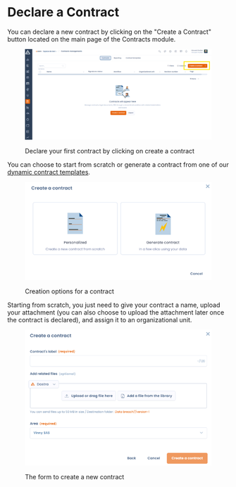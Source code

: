 # Declare a Contract

You can declare a new contract by clicking on the "Create a Contract" button located on the main page of the Contracts module.

<figure><img src="../../.gitbook/assets/image (1) (1) (1) (1).png" alt=""><figcaption><p>Declare your first contract by clicking on create a contract</p></figcaption></figure>

You can choose to start from scratch or generate a contract from one of our[ dynamic contract templates](modeles-de-contrats-dynamiques.md).

<figure><img src="../../.gitbook/assets/image (2) (1) (1).png" alt=""><figcaption><p>Creation options for a contract</p></figcaption></figure>

Starting from scratch, you just need to give your contract a name, upload your attachment (you can also choose to upload the attachment later once the contract is declared), and assign it to an organizational unit.

<figure><img src="../../.gitbook/assets/image (3) (1).png" alt=""><figcaption><p>The form to create a new contract</p></figcaption></figure>

